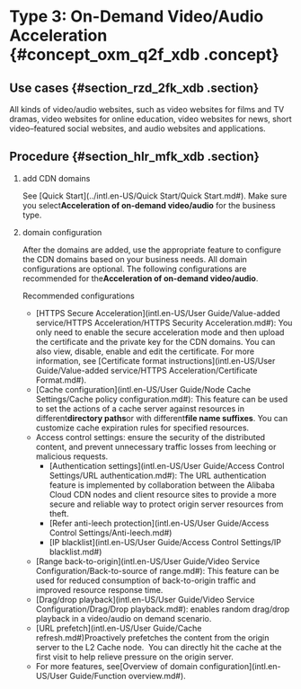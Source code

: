 # Type 3: On-Demand Video/Audio Acceleration {#concept_oxm_q2f_xdb .concept}

## Use cases {#section_rzd_2fk_xdb .section}

All kinds of video/audio websites, such as video websites for films and TV dramas, video websites for online education, video websites for news, short video–featured social websites, and audio websites and applications.

## Procedure {#section_hlr_mfk_xdb .section}

1.  add CDN domains

    See [Quick Start](../intl.en-US/Quick Start/Quick Start.md#). Make sure you select**Acceleration of on-demand video/audio** for the business type.

2.  domain configuration

    After the domains are added, use the appropriate feature to configure the CDN domains based on your business needs. All domain configurations are optional. The following configurations are recommended for the**Acceleration of on-demand video/audio**.

    Recommended configurations

    -   [HTTPS Secure Acceleration](intl.en-US/User Guide/Value-added service/HTTPS Acceleration/HTTPS Security Acceleration.md#): You only need to enable the secure acceleration mode and then upload the certificate and the private key for the CDN domains. You can also view, disable, enable and edit the certificate. For more information, see [Certificate format instructions](intl.en-US/User Guide/Value-added service/HTTPS Acceleration/Certificate Format.md#).
    -   [Cache configuration](intl.en-US/User Guide/Node Cache Settings/Cache policy configuration.md#): This feature can be used to set the actions of a cache server against resources in different**directory paths**or with different**file name suffixes**. You can customize cache expiration rules for specified resources. 
    -   Access control settings: ensure the security of the distributed content, and prevent unnecessary traffic losses from leeching or malicious requests.
        -   [Authentication settings](intl.en-US/User Guide/Access Control Settings/URL authentication.md#): The URL authentication feature is implemented by collaboration between the Alibaba Cloud CDN nodes and client resource sites to provide a more secure and reliable way to protect origin server resources from theft.
        -   [Refer anti-leech protection](intl.en-US/User Guide/Access Control Settings/Anti-leech.md#)
        -   [IP blacklist](intl.en-US/User Guide/Access Control Settings/IP blacklist.md#)
    -   [Range back-to-origin](intl.en-US/User Guide/Video Service Configuration/Back-to-source of range.md#): This feature can be used for reduced consumption of back-to-origin traffic and improved resource response time.
    -   [Drag/drop playback](intl.en-US/User Guide/Video Service Configuration/Drag/Drop playback.md#): enables random drag/drop playback in a video/audio on demand scenario.
    -   [URL prefetch](intl.en-US/User Guide/Cache refresh.md#)Proactively prefetches the content from the origin server to the L2 Cache node.  You can directly hit the cache at the first visit to help relieve pressure on the origin server.
    -   For more features, see[Overview of domain configuration](intl.en-US/User Guide/Function overview.md#).

